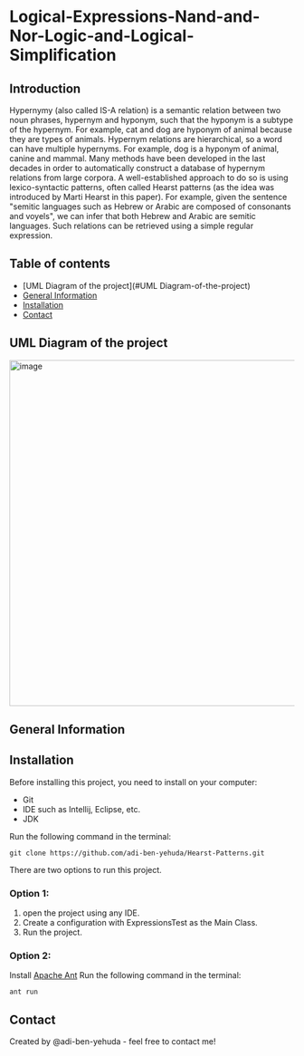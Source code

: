 # Logical-Expressions-Nand-and-Nor-Logic-and-Logical-Simplification

## Introduction
Hypernymy (also called IS-A relation) is a semantic relation between two noun phrases, hypernym and hyponym, such that the hyponym is a subtype of the hypernym. For example, cat and dog are hyponym of animal because they are types of animals. Hypernym relations are hierarchical, so a word can have multiple hypernyms. For example, dog is a hyponym of animal, canine and mammal.
Many methods have been developed in the last decades in order to automatically construct a database of hypernym relations from large corpora.
A well-established approach to do so is using lexico-syntactic patterns, often called Hearst patterns (as the idea was introduced by Marti Hearst in this paper). For example, given the sentence "semitic languages such as Hebrew or Arabic are composed of consonants and voyels", we can infer that both Hebrew and Arabic are semitic languages. Such relations can be retrieved using a simple regular expression.


## Table of contents
* [UML Diagram of the project](#UML Diagram-of-the-project)
* [General Information](#general-information)
* [Installation](#installation)
* [Contact](#Contact)

## UML Diagram of the project
<img width="611" alt="image" src="https://user-images.githubusercontent.com/75027826/225859400-2153d649-aabb-4add-b9db-ae14a2f1a83b.png">

## General Information



## Installation
Before installing this project, you need to install on your computer:
* Git
* IDE such as Intellij, Eclipse, etc.
* JDK

Run the following command in the terminal:

```
git clone https://github.com/adi-ben-yehuda/Hearst-Patterns.git
```

There are two options to run this project. 
### Option 1:
1. open the project using any IDE.
2. Create a configuration with ExpressionsTest as the Main Class.
3. Run the project.

### Option 2: 
Install [Apache Ant](https://ant.apache.org/bindownload.cgi)
Run the following command in the terminal:

```
ant run
```

## Contact
Created by @adi-ben-yehuda - feel free to contact me!
